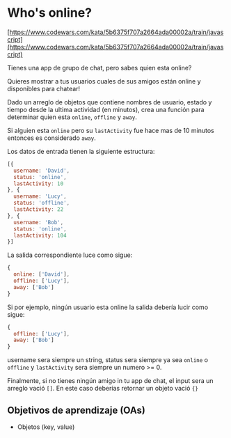 # Who's online?

[https://www.codewars.com/kata/5b6375f707a2664ada00002a/train/javascript](https://www.codewars.com/kata/5b6375f707a2664ada00002a/train/javascript)

Tienes una app de grupo de chat, pero sabes quien esta online?

Quieres mostrar a tus usuarios cuales de sus amigos están online y disponibles
para chatear!

Dado un arreglo de objetos que contiene nombres de usuario, estado y tiempo desde
la ultima actividad (en minutos), crea una función para determinar quien esta
`online`, `offline` y `away`.

Si alguien esta `online` pero su `lastActivity` fue hace mas de 10 minutos entonces
es considerado `away`.

Los datos de entrada tienen la siguiente estructura:

```js
[{
  username: 'David',
  status: 'online',
  lastActivity: 10
}, {
  username: 'Lucy',
  status: 'offline',
  lastActivity: 22
}, {
  username: 'Bob',
  status: 'online',
  lastActivity: 104
}]
```

La salida correspondiente luce como sigue:

```js
{
  online: ['David'],
  offline: ['Lucy'],
  away: ['Bob']
}
```

Si por ejemplo, ningún usuario esta online la salida debería lucir como sigue:

```js
{
  offline: ['Lucy'],
  away: ['Bob']
}
```

username sera siempre un string, status sera siempre ya sea `online` o `offline`
y `lastActivity` sera siempre un numero >= 0.

Finalmente, si no tienes ningún amigo in tu app de chat, el input sera un arreglo
vació `[]`. En este caso deberías retornar un objeto vació `{}`

## Objetivos de aprendizaje (OAs)

- Objetos (key, value)
